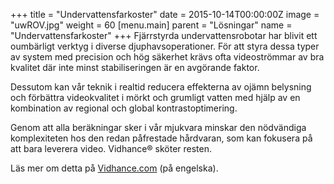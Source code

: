+++
title = "Undervattensfarkoster"
date = 2015-10-14T00:00:00Z
image = "uwROV.jpg"
weight = 60
[menu.main]
parent = "Lösningar"
name = "Undervattensfarkoster"
+++
Fjärrstyrda undervattensrobotar har blivit ett oumbärligt verktyg i diverse djuphavsoperationer. För att styra dessa typer av system med precision och hög säkerhet krävs ofta videoströmmar av bra kvalitet där inte minst stabiliseringen är en avgörande faktor.

Dessutom kan vår teknik i realtid reducera effekterna av ojämn belysning och förbättra videokvalitet i mörkt och grumligt vatten med hjälp av en kombination av regional och global kontrastoptimering.
<!--more-->
Genom att alla beräkningar sker i vår mjukvara minskar den nödvändiga komplexiteten hos den redan påfrestade hårdvaran, som kan fokusera på att bara leverera video. Vidhance® sköter resten.

Läs mer om detta på [Vidhance.com](http://vidhance.com/solutions/underwater/) (på engelska).
